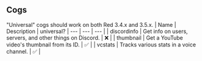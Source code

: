 ## Cogs
"Universal" cogs should work on both Red 3.4.x and 3.5.x.
| Name | Description | universal?
| --- | --- | --- | 
| discordinfo | Get info on users, servers, and other things on Discord. | ❌ |
| thumbnail | Get a YouTube video's thumbnail from its ID. | ✅ |
| vcstats | Tracks various stats in a voice channel. | ✅ |